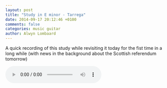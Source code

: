 ```yaml
---
layout: post
title: "Study in E minor - Tarrega"
date: 2014-09-17 20:12:46 +0100
comments: false
categories: music guitar
author: Alwyn Lombaard
---
```


A quick recording of this study while revisiting it today for the fist time in a long while (with news in the background about the Scottish referendum tomorrow)

<audio controls>
  <source src="/music/Tarrega_eminor_20140917_195801.mp3" type="audio/mpeg">
</audio>